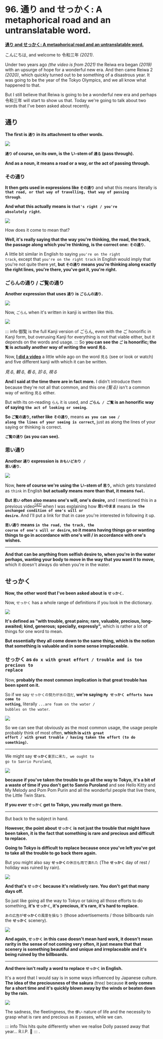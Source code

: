 # **96. 通り and せっかく: A metaphorical road and an untranslatable word.**

[**通り and せっかく: A metaphorical road and an untranslatable word.**](https://www.youtube.com/watch?v=G3qc0esEbvE&ab_channel=OrganicJapanesewithCureDolly)

こんにちは, and welcome to 令和三年 *(2021)*.

Under two years ago *(the video is from 2021)* the Reiwa era began *(2019)* with an upsurge of hope for a wonderful new era. And then came Reiwa 2 *(2020)*, which quickly turned out to be something of a disastrous year. It was going to be the year of the Tokyo Olympics, and we all know what happened to that.

But I still believe that Reiwa is going to be a wonderful new era and perhaps 令和三年 will start to show us that. Today we're going to talk about two words that I've been asked about recently.

## 通り 

**The first is <code>通り</code> in its attachment to other words.**

![](image1001.webp)

**<code>通り</code> of course, on its own, is the い-stem of <code>通る</code> (pass through).**

**And as a noun, it means a road or a way, or the act of passing through.**

### その通り

**It then gets used in expressions like <code>その通り</code>** and what this means literally is **<code>that road, or that way of travelling, that way of passing through</code>**.

**And what this actually means is <code>that's right / you're absolutely right</code>.**

![](image289.webp)

How does it come to mean that?

**Well, it's really saying that the way you're thinking, the road, the track, the passage along which you're thinking, is the correct one: <code>その通り</code>.**

A little bit similar in English to saying <code>you're on the right track</code>, except that <code>you're on the right track</code> in English would imply that you're not quite there yet, **but <code>その通り</code> means you're thinking along exactly the right lines, you're there, you've got it, you're right.**

### ごらんの通り / ご覧の通り

**Another expression that uses <code>通り</code> is <code>ごらんの通り</code>.**

![](image168.webp)

Now, <code>ごらん</code> when it's written in kanji is written like this.

![](image450.webp)

::: info
御覧 is the full Kanji version of ごらん, even with the ご honorific in Kanji form, but overusing Kanji for everything is not that viable either, but it depends on the words and usage.
:::
So **you can see the <code>ご</code> is honorific; the <code>覧</code> is actually another way of writing the word <code>見る</code>.**

Now, [**I did a video**](https://www.youtube.com/watch?v=6Kh1AJx77Ng) a little while ago on the word <code>見る</code> (see or look or watch) and five different kanji with which it can be written.

*見る, 観る, 看る, 診る, 視る*

**And I said at the time there are in fact more.** I didn't introduce them because they're not all that common, and this one *(覧る)* isn't a common way of writing <code>見る</code> either.

But with its on-reading <code>らん</code> it is used, and **<code>ごらん / ご覧</code> is an honorific way of saying <code>the act of looking or seeing</code>.**

**So <code>ご覧の通り</code>, rather like <code>その通り</code>**, means **<code>as you can see / along the lines of your seeing is correct</code>,** just as along the lines of your saying or thinking is correct.

**<code>ご覧の通り</code> (as you can see).**

### 思い通り

**Another <code>通り</code> expression is <code>おもいどおり / 思い通り</code>.**

![](image291.webp)

Now, **here of course we're using the い-stem of <code>思う</code>,** which gets translated as <code>think</code> in English **but actually means more than that, it means <code>feel</code>.**

**But <code>思い</code> often also means one's will, one's desire,** and I mentioned this in a previous video<sup>[[42]](./42-basic-word-confusion-まま.md)</sup> when I was explaining how **<code>思いのまま</code>** means **<code>in the unchanged condition of one's will or desire</code>.** And I'll put a link for that in case you're interested in following it up.

**<code>思い通り</code> means <code>in the road, the track, the course of one's will or desire</code>, so it means having things go or wanting things to go in accordance with one's will / in accordance with one's wishes.**

---

**And that can be anything from selfish desire to, when you're in the water perhaps, wanting your body to move in the way that you want it to move,** which it doesn't always do when you're in the water.

## せっかく

**Now, the other word that I've been asked about is <code>せっかく</code>.**

Now, <code>せっかく</code> has a whole range of definitions if you look in the dictionary.

![](image507.webp)

**It's defined as "with trouble, great pains; rare, valuable, precious, long-awaited; kind, generous; specially, expressly",** which is rather a lot of things for one word to mean.

**But essentially they all come down to the same thing, which is the notion that something is valuable and in some sense irreplaceable.**

### せっかく as <code>do x with great effort / trouble and is too precious to replace</code>

Now, **probably the most common implication is that great trouble has been spent on it.**

So if we say <code>せっかくの努力が水の泡だ</code>, **we're saying <code>My **せっかく** efforts have come to nothing</code>,** literally <code>...are foam on the water / bubbles on the water</code>.

![](image776.webp)

So we can see that obviously as the most common usage, the usage people probably think of most often, **which is <code>with great effort / with great trouble / having taken the effort (to do something)</code>.**

---

We might say <code>**せっかく**東京に来た, we ought to go to Sanrio Puroland</code>,

![](image768.webp)

**because if you've taken the trouble to go all the way to Tokyo, it's a bit of a waste of time if you don't get to Sanrio Puroland** and see Hello Kitty and My Melody and Pom Pom Purin and all the wonderful people that live there, the Little Twin Stars.

**If you ever <code>せっかく</code> get to Tokyo, you really must go there.**

---

But back to the subject in hand.

**However, the point about <code>せっかく</code> is not just the trouble that might have been taken, it is the fact that something is rare and precious and difficult to replace.**

**Going to Tokyo is difficult to replace because once you've left you've got to take all the trouble to go back there again.**

But you might also say <code>**せっかく**の休日も雨で潰れた</code> (The **<code>せっかく</code>** day of rest / holiday was ruined by rain).

![](image122.webp)

**And that's <code>せっかく</code> because it's relatively rare. You don't get that many days off.**

So just like going all the way to Tokyo or taking all those efforts to do something, **it's <code>せっかく</code>, it's precious, it's rare, it's hard to replace.**

<code>あの広告が**せっかく**の風景を損なう</code> (those advertisements / those billboards ruin the **<code>せっかく</code>** scenery).

![](image81.webp)

**And again, <code>せっかく</code> in this case doesn't mean hard work, it doesn't mean rarity in the sense of not coming very often, it just means that that scenery is something beautiful and unique and irreplaceable and it's being ruined by the billboards.**

---

**And there isn't really a word to replace <code>せっかく</code> in English.**

It's a word that I would say is in some ways influenced by Japanese culture. **The idea of the preciousness of the sakura** *(tree)* because **it only comes for a short time and it's quickly blown away by the winds or beaten down by the rain.**

![](image880.webp)

The sadness, the fleetingness, the <code>儚い</code> nature of life and the necessity to grasp what is rare and precious as it passes, while we can.

::: info
This hits quite differently when we realise Dolly passed away that year… R.I.P. 🙁
:::
.
